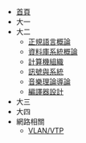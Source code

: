 * [首頁](/NCTU-Coursenote)
* 大一
* 大二
  * [正規語言概論](/NCTU-Coursenote/1072-intro-to-formal-language)
  * [資料庫系統概論](/NCTU-Coursenote/1072-intro-to-dbms)
  * [計算機組織](/NCTU-Coursenote/1072-computer-organization)
  * [訊號與系統](/NCTU-Coursenote/1072-signals-and-systems)
  * [音樂理論導論](/NCTU-Coursenote/1072-intro-to-music-theory)
  * [編譯器設計](/NCTU-Coursenote/1072-compiler-design)
* 大三
* 大四
* 網路相關
  * [VLAN/VTP](/NCTU-Coursenote/network-associate/vlan+vtp)